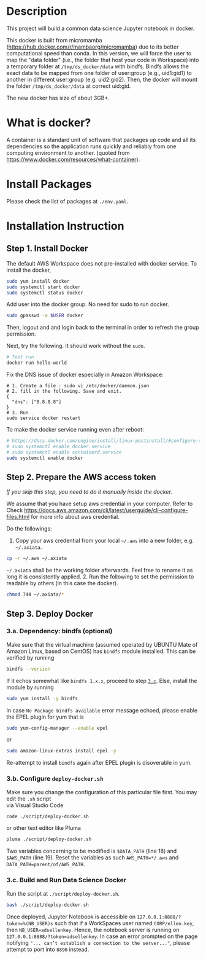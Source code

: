 # Description
This project will build a common data science Jupyter notebook in docker.

This docker is built from micromamba (https://hub.docker.com/r/mambaorg/micromamba) due to its better computational speed than conda.
In this version, we will force the user to map the "data folder" (i.e., the folder that host your code in Workspace) into a temporary folder 
at `/tmp/ds_docker/data` with bindfs. Bindfs allows the exact data to be mapped from one folder of user:group (e.g., uid1:gid1) to another in different user:group (e.g. uid2:gid2). Then, the docker will mount the folder `/tmp/ds_docker/data` at correct uid:gid.

The new docker has size of about 3GB+.


# What is docker?
A container is a standard unit of software that packages up code and all its dependencies so the application runs quickly and reliably from one computing environment to another. (quoted from https://www.docker.com/resources/what-container).

# Install Packages
Please check the list of packages at `./env.yaml`.

# Installation Instruction

## Step 1. Install Docker
The default AWS Workspace does not pre-installed with docker service. To install the docker,
```bash
sudo yum install docker
sudo systemctl start docker
sudo systemctl status docker
```

Add user into the docker group. No need for sudo to run docker.
```bash
sudo gpasswd -a $USER docker
```
Then, logout and and login back to the terminal in order to refresh the group permission.

Next, try the following. It should work without the `sudo`.
```bash
# Test run
docker run hello-world
```

Fix the DNS issue of docker especially in Amazon Workspace:
```text
# 1. Create a file : sudo vi /etc/docker/daemon.json
# 2. fill in the following. Save and exit.
{
  "dns": ["8.8.8.8"]
}
# 3. Run 
sudo service docker restart
```

To make the docker service running even after reboot:
```bash
# https://docs.docker.com/engine/install/linux-postinstall/#configure-docker-to-start-on-boot
# sudo systemctl enable docker.service
# sudo systemctl enable containerd.service
sudo systemctl enable docker
```

## Step 2. Prepare the AWS access token
*If you skip this step, you need to do it manually inside the docker.*

We assume that you have setup aws credential in your computer. Refer to  Check https://docs.aws.amazon.com/cli/latest/userguide/cli-configure-files.html for more info about aws credential.


Do the followings:
1. Copy your aws credential from your local `~/.aws` into a new folder, e.g. `~/.axiata`. 
```bash
cp -r ~/.aws ~/.axiata
```
`~/.axiata` shall be the working folder afterwards. Feel free to rename it as long it is consistently applied. 
2. Run the following to set the permission to readable by others (in this case the docker).
```bash
chmod 744 ~/.axiata/*
```

## Step 3. Deploy Docker

### 3.a. Dependency: bindfs (optional)

Make sure that the virtual machine (assumed operated by UBUNTU Mate of Amazon Linux, based on CentOS) has `bindfs` module installed. This can be verified by running
```bash
bindfs --version
```
If it echos somewhat like `bindfs 1.x.x`, proceed to step [`3.c`](#inst-3-c-head). Else, install the module by running
```bash
sudo yum install -y bindfs
```
In case `No Package bindfs available` error message echoed, please enable the EPEL plugin for yum that is
```bash
sudo yum-config-manager --enable epel
```
or
```bash
sudo amazon-linux-extras install epel -y
```
Re-attempt to install `bindfs` again after EPEL plugin is disoverable in yum.

### 3.b. Configure `deploy-docker.sh`

Make sure you change the configuration of this particular file first. You may edit the `.sh` script<br>
via Visual Studio Code
```bash
code ./script/deploy-docker.sh
```
or other text editor like Pluma
```bash
pluma ./script/deploy-docker.sh
```
Two variables concerning to be modified is `$DATA_PATH` (line 18) and `$AWS_PATH` (line 19). Reset the variables as such `AWS_PATH=*/.aws` and `DATA_PATH=parent/of/AWS_PATH`.

<h3 id="inst-3-c-head">3.c. Build and Run Data Science Docker</h3>
 
Run the script at `./script/deploy-docker.sh`. 
```bash
bash ./script/deploy-docker.sh
```

Once deployed, Jupyter Notebook is accessible on `127.0.0.1:8888/?token=%(NB_USER)s` such that if a WorkSpaces user named `CORP/ellen.key`, then `NB_USER=adsellenkey`. Hence, the notebook server is running on `127.0.0.1:8888/?token=adsellenkey`. In case an error prompted on the page notifying `"... can’t establish a connection to the server..."`, please attempt to port into `8890` instead.